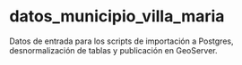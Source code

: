 # datos_municipio_villa_maria
Datos de entrada para los scripts de importación a Postgres, desnormalización de tablas y publicación en GeoServer.

